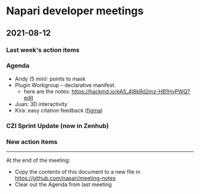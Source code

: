 # Napari developer meetings

## 2021-08-12

### Last week's action items


### Agenda
- Andy (5 min): points to mask
- Plugin Workgroup – declarative manifest.
    - here are the notes: https://hackmd.io/eA5_4I8kRd2mz-HB1HyPWQ?edit
- Juan: 3D interactivity
- Kira: easy citation feedback ([figma](https://www.figma.com/file/948nHd6NIEn76uSnCxhm24/?node-id=89%3A570))


### CZI Sprint Update (now in Zenhub)


### New action items


------

At the end of the meeting:
- Copy the contents of this document to a new file in https://github.com/napari/meeting-notes
- Clear out the Agenda from last meeting

